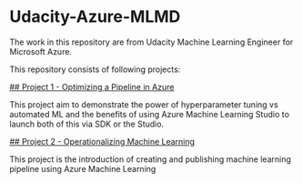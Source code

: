# Udacity-Azure-MLMD

The work in this repository are from Udacity Machine Learning Engineer for Microsoft Azure.

This repository consists of following projects:

[## Project 1 - Optimizing a Pipeline in Azure](nd00333_AZMLND_Optimizing_a_Pipeline_in_Azure-Starter_Files)

This project aim to demonstrate the power of hyperparameter tuning vs automated ML and the benefits of using Azure Machine Learning Studio to launch both of this via SDK or the Studio.

[## Project 2 - Operationalizing Machine Learning](nd00333_AZMLND_Operationalizing_Machine_Learning-Starter_Files)

This project is the introduction of creating and publishing machine learning pipeline using Azure Machine Learning
